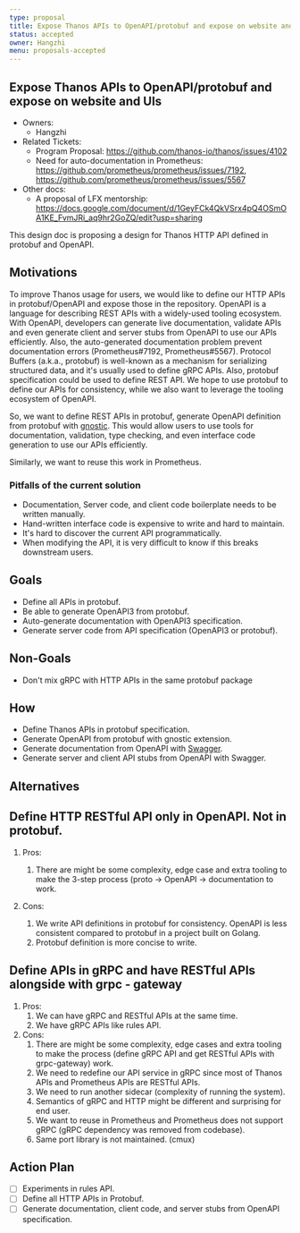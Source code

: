 ```yaml
---
type: proposal
title: Expose Thanos APIs to OpenAPI/protobuf and expose on website and UIs
status: accepted
owner: Hangzhi
menu: proposals-accepted
---
```


## **Expose Thanos APIs to OpenAPI/protobuf and expose on website and UIs**

* Owners:
  * Hangzhi
* Related Tickets:
  * Program Proposal: https://github.com/thanos-io/thanos/issues/4102
  * Need for auto-documentation in Prometheus: https://github.com/prometheus/prometheus/issues/7192, https://github.com/prometheus/prometheus/issues/5567
* Other docs:
  * A proposal of LFX mentorship: https://docs.google.com/document/d/1GeyFCk4QkVSrx4pQ4OSmOA1KE_FvmJRi_aq9hr2GoZQ/edit?usp=sharing

This design doc is proposing a design for Thanos HTTP API defined in protobuf and OpenAPI.

## **Motivations**

To improve Thanos usage for users, we would like to define our HTTP APIs in protobuf/OpenAPI and expose those in the repository. OpenAPI is a language for describing REST APIs with a widely-used tooling ecosystem. With OpenAPI, developers can generate live documentation, validate APIs and even generate client and server stubs from OpenAPI to use our APIs efficiently. Also, the auto-generated documentation problem prevent documentation errors (Prometheus#7192, Prometheus#5567). Protocol Buffers (a.k.a., protobuf) is well-known as a mechanism for serializing structured data, and it's usually used to define gRPC APIs. Also, protobuf specification could be used to define REST API. We hope to use protobuf to define our APIs for consistency, while we also want to leverage the tooling ecosystem of OpenAPI.

So, we want to define REST APIs in protobuf, generate OpenAPI definition from protobuf with [gnostic](https://github.com/google/gnostic). This would allow users to use tools for documentation, validation, type checking, and even interface code generation to use our APIs efficiently.

Similarly, we want to reuse this work in Prometheus.

### **Pitfalls of the current solution**

* Documentation, Server code, and client code boilerplate needs to be written manually.
* Hand-written interface code is expensive to write and hard to maintain.
* It's hard to discover the current API programmatically.
* When modifying the API, it is very difficult to know if this breaks downstream users.

## **Goals**

* Define all APIs in protobuf.
* Be able to generate OpenAPI3 from protobuf.
* Auto-generate documentation with OpenAPI3 specification.
* Generate server code from API specification (OpenAPI3 or protobuf).

## **Non-Goals**

* Don't mix gRPC with HTTP APIs in the same protobuf package

## **How**

* Define Thanos APIs in protobuf specification.
* Generate OpenAPI from protobuf with gnostic extension.
* Generate documentation from OpenAPI with [Swagger](https://github.com/swagger-api/swagger-codegen).
* Generate server and client API stubs from OpenAPI with Swagger.

## **Alternatives**

## **Define HTTP RESTful API only in OpenAPI. Not in protobuf.**

1. Pros:
   1. There are might be some complexity, edge case and extra tooling to make the 3-step process (proto -> OpenAPI -> documentation to work.

2. Cons:
   1. We write API definitions in protobuf for consistency. OpenAPI is less consistent compared to protobuf in a project built on Golang.
   2. Protobuf definition is more concise to write.

## **Define APIs in gRPC and have RESTful APIs alongside with grpc - gateway**

1. Pros:
   1. We can have gRPC and RESTful APIs at the same time.
   2. We have gRPC APIs like rules API.
2. Cons:
   1. There are might be some complexity, edge cases and extra tooling to make the process (define gRPC API and get RESTful APIs with grpc-gateway) work.
   2. We need to redefine our API service in gRPC since most of Thanos APIs and Prometheus APIs are RESTful APIs.
   3. We need to run another sidecar (complexity of running the system).
   4. Semantics of gRPC and HTTP might be different and surprising for end user.
   5. We want to reuse in Prometheus and Prometheus does not support gRPC (gRPC dependency was removed from codebase).
   6. Same port library is not maintained. (cmux)

## **Action Plan**

* [ ] Experiments in rules API.
* [ ] Define all HTTP APIs in Protobuf.
* [ ] Generate documentation, client code, and server stubs from OpenAPI specification.
